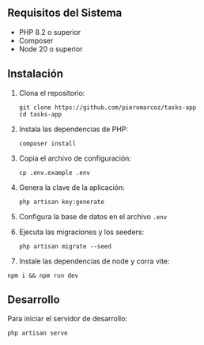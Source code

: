 ## Requisitos del Sistema

- PHP 8.2 o superior
- Composer
- Node 20 o superior

## Instalación

1. Clona el repositorio:
   ```
   git clone https://github.com/pieromarcoz/tasks-app
   cd tasks-app
   ```

2. Instala las dependencias de PHP:
   ```
   composer install
   ```

3. Copia el archivo de configuración:
   ```
   cp .env.example .env
   ```

4. Genera la clave de la aplicación:
   ```
   php artisan key:generate
   ```

5. Configura la base de datos en el archivo `.env`

6. Ejecuta las migraciones y los seeders:
   ```
   php artisan migrate --seed
   ```
 6. Instale las dependencias de node y corra vite:
   ```
   npm i && npm run dev
   ```

## Desarrollo

Para iniciar el servidor de desarrollo:

```
php artisan serve
```

